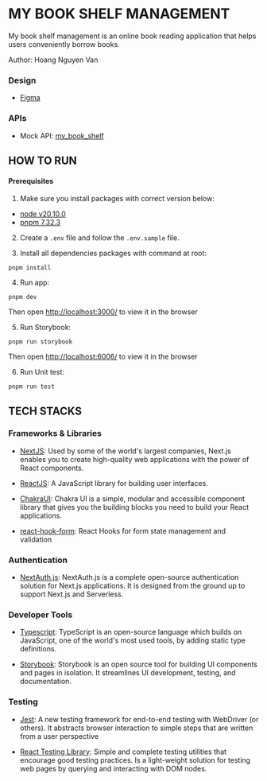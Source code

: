 # MY BOOK SHELF MANAGEMENT

My book shelf management is an online book reading application that helps users conveniently borrow books.

Author: Hoang Nguyen Van

### Design

- [Figma](https://www.figma.com/design/OKKHcZgG8Qk4z7urpvelxw/My-Book-Shelf-Management?node-id=1-2&t=QZ6pL06tIF6DRRJO-0)

### APIs

- Mock API: [my_book_shelf](https://66bda7bd74dfc195586d2953.mockapi.io/api/v1/user)

## HOW TO RUN

#### Prerequisites

1. Make sure you install packages with correct version below:

- [node v20.10.0](https://nodejs.org/en/)
- [pnpm 7.32.3](https://pnpm.io/)

2. Create a `.env` file and follow the `.env.sample` file.

3. Install all dependencies packages with command at root:

```
pnpm install
```

4. Run app:

```
pnpm dev
```

Then open [http://localhost:3000/](http://localhost:3000/) to view it in the browser

5. Run Storybook:

```
pnpm run storybook
```

Then open [http://localhost:6006/](http://localhost:6006/) to view it in the browser

6. Run Unit test:

```
pnpm run test
```

## TECH STACKS

### Frameworks & Libraries

- [NextJS](https://nextjs.org/): Used by some of the world's largest companies, Next.js enables you to create high-quality web applications with the power of React components.

- [ReactJS](https://reactjs.org/): A JavaScript library for building user interfaces.

- [ChakraUI](https://v2.chakra-ui.com/): ​​Chakra UI is a simple, modular and accessible component library that gives you the building blocks you need to build your React applications.

- [react-hook-form](https://react-hook-form.com/): React Hooks for form state management and validation

### Authentication

- [NextAuth.js](https://next-auth.js.org/): NextAuth.js is a complete open-source authentication solution for Next.js applications. It is designed from the ground up to support Next.js and Serverless.

### Developer Tools

- [Typescript](https://www.typescriptlang.org/): TypeScript is an open-source language which builds on JavaScript, one of the world's most used tools, by adding static type definitions.

- [Storybook](https://storybook.js.org/): Storybook is an open source tool for building UI components and pages in isolation. It streamlines UI development, testing, and documentation.

### Testing

- [Jest](https://jestjs.io/): A new testing framework for end-to-end testing with WebDriver (or others). It abstracts browser interaction to simple steps that are written from a user perspective

- [React Testing Library](https://testing-library.com/): Simple and complete testing utilities that encourage good testing practices. Is a light-weight solution for testing web pages by querying and interacting with DOM nodes.
